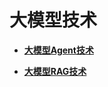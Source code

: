 # 大模型技术<a name="ZH-CN_TOPIC_0000002258589382"></a>

-   **[大模型Agent技术](大模型Agent技术.md)**  

-   **[大模型RAG技术](大模型RAG技术.md)**  

